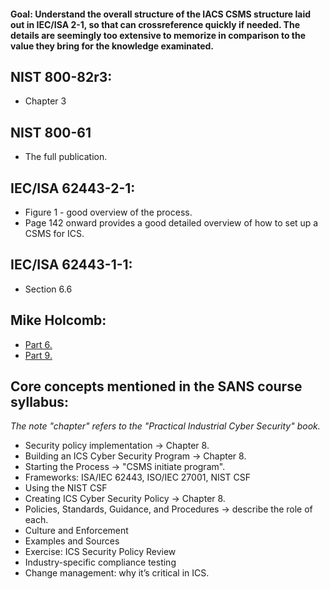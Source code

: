 #### Goal: Understand the overall structure of the IACS CSMS structure laid out in IEC/ISA 2-1, so that can crossreference quickly if needed. The details are seemingly too extensive to memorize in comparison to the value they bring for the knowledge examinated.

## NIST 800-82r3:
- Chapter 3

## NIST 800-61
- The full publication.

## IEC/ISA 62443-2-1:
- Figure 1 - good overview of the process.
- Page 142 onward provides a good detailed overview of how to set up a CSMS for ICS.  

## IEC/ISA 62443-1-1:
- Section 6.6

## Mike Holcomb: 
- [Part 6.](https://www.youtube.com/watch?v=ZuAuFOYhkss&list=PLOSJSv0hbPZAlINIh1HcB0L8AZcSPc80g&index=6) 
- [Part 9.](https://www.youtube.com/watch?v=GDPOgu8-7lI&list=PLOSJSv0hbPZAlINIh1HcB0L8AZcSPc80g&index=9) 

## Core concepts mentioned in the SANS course syllabus:  
_The note "chapter" refers to the "Practical Industrial Cyber Security" book._
- Security policy implementation -> Chapter 8.
- Building an ICS Cyber Security Program -> Chapter 8.
- Starting the Process -> "CSMS initiate program".
- Frameworks: ISA/IEC 62443, ISO/IEC 27001, NIST CSF
- Using the NIST CSF
- Creating ICS Cyber Security Policy -> Chapter 8.
- Policies, Standards, Guidance, and Procedures -> describe the role of each.
- Culture and Enforcement 
- Examples and Sources
- Exercise: ICS Security Policy Review
- Industry-specific compliance testing
- Change management: why it’s critical in ICS.
